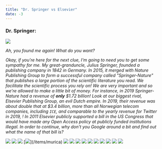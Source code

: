 ```yaml
---
title: "Dr. Springer vs Elsevier"
date: -3
---
```


### Dr. Springer:

![](/images/villain-standing.png)

_Ah, you found me again! What do you want?_

_Okay, if you're here for the next clue, I'm going to need you to get some sympathy for me. My great-granduncle, Julius Springer, founded a publishing company in 1842 in Germany. In 2015, it merged with Nature Publishing Group to form a successful company called "Springer-Nature" that publishes a large portion of the scientific literature you read. We facilitate the scientific process you rely on! We are very important and so we're allowed to make a little bit of money. For instance, in 2019 Springer-Nature had a revenue of **only** $1.72 billion! Look at our biggest rival, Elsevier Publishing Group, an evil Dutch empire. In 2019, their revenue was about double that at $3.4 billion, more than all Norwegian telecom companies, including `ICE`, and comparable to the yearly revenue for Twitter in 2019, ! In 2011 Elsevier publicly supported a bill in the US Congress that would have made any Open Access policy at publicly funded institutions illegal. In order to continue, why don't you Google around a bit and find out what the name of that bill is?_

[![](https://img.shields.io/website?label=Research%20Access%20Policy%20Act&style=for-the-badge&up_message=Click&url=https%3A%2F%2Fdanielroelfs.com&color=blue)](/items/try_again)
[![](https://img.shields.io/website?label=Open%20Access%20Act&style=for-the-badge&up_message=Click&url=https%3A%2F%2Fdanielroelfs.com&color=blue)](/items/try_again)
[![](https://img.shields.io/website?label=Science%20And%20Capitalism%20Act&style=for-the-badge&up_message=Click&url=https%3A%2F%2Fdanielroelfs.com&color=blue)](/items/murica)
[![](https://img.shields.io/website?label=American%20Patriot%20And%20Science%20Act%20(Also%20Beer,%20Guns,%20NASCAR,%20and%20Jesus)&style=for-the-badge&up_message=Click&url=https%3A%2F%2Fdanielroelfs.com&color=blue)](/items/murica)
[![](https://img.shields.io/website?label=We%20Are%20Twats%20And%20Want%20More%20Profit%20Act&style=for-the-badge&up_message=Click&url=https%3A%2F%2Fdanielroelfs.com&color=blue)](/items/murica)
[![](https://img.shields.io/website?label=The%20Stroopwafel%20Act&style=for-the-badge&up_message=Click&url=https%3A%2F%2Fdanielroelfs.com&color=blue)](/items/dutch)
[![](https://img.shields.io/website?label=National%20Scientific%20Publication%20Act&style=for-the-badge&up_message=Click&url=https%3A%2F%2Fdanielroelfs.com&color=blue)](/items/try_again)
[![](https://img.shields.io/website?label=Scientific%20Work%20Act&style=for-the-badge&up_message=Click&url=https%3A%2F%2Fdanielroelfs.com&color=blue)](/items/try_again)
[![](https://img.shields.io/website?label=Order%2066&style=for-the-badge&up_message=Click&url=https%3A%2F%2Fdanielroelfs.com&color=blue)](/items/try_again)
[![](https://img.shields.io/website?label=NIH%20Publishing%20Act&style=for-the-badge&up_message=Click&url=https%3A%2F%2Fdanielroelfs.com&color=blue)](/items/try_again)
[![](https://img.shields.io/website?label=Research%20Work%20Act&style=for-the-badge&up_message=Click&url=https%3A%2F%2Fdanielroelfs.com&color=blue)](/tasks/common/look_around_the_room)
[![](https://img.shields.io/website?label=The%20American%20Scientific%20Freedom%20Act&style=for-the-badge&up_message=Click&url=https%3A%2F%2Fdanielroelfs.com&color=blue)](/items/murica)
[![](https://img.shields.io/website?label=Issa%20Maloney%20Act&style=for-the-badge&up_message=Click&url=https%3A%2F%2Fdanielroelfs.com&color=blue)](/items/try_again)
[![](https://img.shields.io/website?label=Gimme%20More%20Moneyz%20Act&style=for-the-badge&up_message=Click&url=https%3A%2F%2Fdanielroelfs.com&color=blue)](/items/murica)
